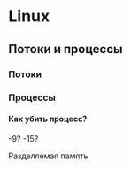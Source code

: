 # Linux
## Потоки и процессы

### Потоки
### Процессы
#### Как убить процесс?
-9?
-15?

Разделяемая память
